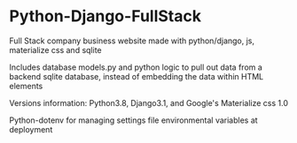 # Python-Django-FullStack
Full Stack company business website made with python/django, js, materialize css and sqlite

Includes database models.py and python logic to pull out data from a backend sqlite database, instead of embedding the data within HTML elements

Versions information: Python3.8, Django3.1, and Google's Materialize css 1.0

Python-dotenv for managing settings file environmental variables at deployment
